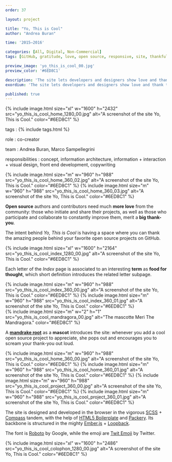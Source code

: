 ```yaml
---
order: 37

layout: project

title: "Yo, This is Cool"
author: "Andrea Buran"

time: '2015–2016'

categories: [All, Digital, Non-Commercial]
tags: [GitHub, gratitude, love, open source, responsive, site, thankfullness]

preview_image: 'yo_this_is_cool_00.jpg'
preview_color: '#6ED8C1'

description: 'The site lets developers and designers show love and thank the people behind their favorite open source projects on GitHub.'
exordium: 'The site lets developers and designers show love and thank the people behind their favorite open source projects on GitHub.'

published: true
---
```


<div class="figures">
    {% include image.html
        size="xl"
        w="1600" h="2432"
        src="yo_this_is_cool_home_1280_00.jpg"
        alt="A screenshot of the site Yo, This is Cool."
        color="#6ED8C1"
    %}
</div>

tags
: {% include tags.html %}

role
: co-creator

team
: Andrea Buran, Marco Sampellegrini

responsibilities
: concept, information architecture, information + interaction + visual design, front end development, copywriting

<div class="figures">
    {% include image.html
        size="m"
        w="960" h="988"
        src="yo_this_is_cool_home_360_02.jpg"
        alt="A screenshot of the site Yo, This is Cool."
        color="#6ED8C1"
    %}
    {% include image.html
        size="m"
        w="960" h="988"
        src="yo_this_is_cool_home_360_03.jpg"
        alt="A screenshot of the site Yo, This is Cool."
        color="#6ED8C1"
    %}
</div>

**Open source** authors and contributors need much **more love** from the community: those who initiate and share their projects, as well as those who participate and collaborate to constantly improve them, merit a **big thank-you**.

The intent behind *Yo, This is Cool* is having a space where you can thank the amazing people behind your favorite open source projects on GitHub.

<div class="figures">
    {% include image.html
        size="xl"
        w="1600" h="2164"
        src="yo_this_is_cool_index_1280_00.jpg"
        alt="A screenshot of the site Yo, This is Cool."
        color="#6ED8C1"
    %}
</div>

Each letter of the *Index* page is associated to an interesting **term** as **food for thought**, which short definition introduces the related letter subpage.

<div class="figures">
    {% include image.html
        size="m"
        w="960" h="988"
        src="yo_this_is_cool_index_360_00.jpg"
        alt="A screenshot of the site Yo, This is Cool."
        color="#6ED8C1"
    %}
    {% include image.html
        size="m"
        w="960" h="988"
        src="yo_this_is_cool_index_360_01.jpg"
        alt="A screenshot of the site Yo, This is Cool."
        color="#6ED8C1"
    %}
</div>

<div class="figures">
    {% include image.html
        size="m"
        w="2" h="1"
        src="yo_this_is_cool_mandragora_00.jpg"
        alt="The mascotte Meri The Mandragora."
        color="#6ED8C1"
    %}
</div>

A **[mandrake root](https://en.wikipedia.org/wiki/Mandrake "Mandrake on Wikipedia")** as a **mascot** introduces the site: whenever you add a cool open source project to appreciate, she pops out and encourages you to scream your thank-you out loud.

<div class="figures">
    {% include image.html
        size="m"
        w="960" h="988"
        src="yo_this_is_cool_home_360_00.jpg"
        alt="A screenshot of the site Yo, This is Cool."
        color="#6ED8C1"
    %}
    {% include image.html
        size="m"
        w="960" h="988"
        src="yo_this_is_cool_home_360_01.jpg"
        alt="A screenshot of the site Yo, This is Cool."
        color="#6ED8C1"
    %}
    {% include image.html
        size="m"
        w="960" h="988"
        src="yo_this_is_cool_project_360_00.jpg"
        alt="A screenshot of the site Yo, This is Cool."
        color="#6ED8C1"
    %}
    {% include image.html
        size="m"
        w="960" h="988"
        src="yo_this_is_cool_project_360_01.jpg"
        alt="A screenshot of the site Yo, This is Cool."
        color="#6ED8C1"
    %}
</div>

The site is designed and developed in the browser in the vigorous [SCSS](http://sass-lang.com/ "SASS") + [Compass](http://compass-style.org/ "Compass") tandem, with the help of [HTML5 Boilerplate](https://html5boilerplate.com/ "HTML5 Boilerplate") and [Packery](http://packery.metafizzy.co/ "Packery"). Its backbone is structured in the mighty [Ember.js](http://emberjs.com/ "Ember.js") + [Loopback](http://loopback.io/ "Loopback").

The font is [Roboto](https://www.google.com/fonts/specimen/Roboto) by Google, while the emoji are [Twit Emoji](http://twitter.github.io/twemoji/ "Twit Emoji") by Twitter.

<div class="figures">
    {% include image.html
        size="xl"
        w="1600" h="2486"
        src="yo_this_is_cool_colophon_1280_00.jpg"
        alt="A screenshot of the site Yo, This is Cool."
        color="#6ED8C1"
    %}
</div>
